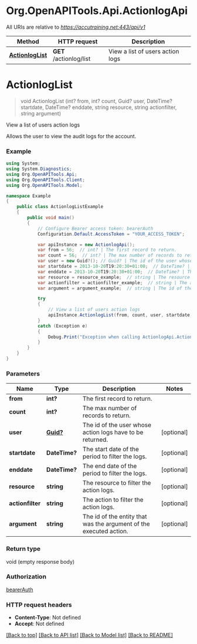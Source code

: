 # Org.OpenAPITools.Api.ActionlogApi

All URIs are relative to *https://accutraining.net:443/api/v1*

Method | HTTP request | Description
------------- | ------------- | -------------
[**ActionlogList**](ActionlogApi.md#actionloglist) | **GET** /actionlog/list | View a list of users action logs


<a name="actionloglist"></a>
# **ActionlogList**
> void ActionlogList (int? from, int? count, Guid? user, DateTime? startdate, DateTime? enddate, string resource, string actionfilter, string argument)

View a list of users action logs

Allows the user to view the audit logs for the account.

### Example
```csharp
using System;
using System.Diagnostics;
using Org.OpenAPITools.Api;
using Org.OpenAPITools.Client;
using Org.OpenAPITools.Model;

namespace Example
{
    public class ActionlogListExample
    {
        public void main()
        {
            // Configure Bearer access token: bearerAuth
            Configuration.Default.AccessToken = "YOUR_ACCESS_TOKEN";

            var apiInstance = new ActionlogApi();
            var from = 56;  // int? | The first record to return.
            var count = 56;  // int? | The max number of records to return.
            var user = new Guid?(); // Guid? | The id of the user whose action logs have to be returned. (optional) 
            var startdate = 2013-10-20T19:20:30+01:00;  // DateTime? | The start date of the period to filter the logs. (optional) 
            var enddate = 2013-10-20T19:20:30+01:00;  // DateTime? | The end date of the period to filter the logs. (optional) 
            var resource = resource_example;  // string | The resource to filter the action logs. (optional) 
            var actionfilter = actionfilter_example;  // string | The action to filter the action logs. (optional) 
            var argument = argument_example;  // string | The id of the entity that was the argument of the executed action. (optional) 

            try
            {
                // View a list of users action logs
                apiInstance.ActionlogList(from, count, user, startdate, enddate, resource, actionfilter, argument);
            }
            catch (Exception e)
            {
                Debug.Print("Exception when calling ActionlogApi.ActionlogList: " + e.Message );
            }
        }
    }
}
```

### Parameters

Name | Type | Description  | Notes
------------- | ------------- | ------------- | -------------
 **from** | **int?**| The first record to return. | 
 **count** | **int?**| The max number of records to return. | 
 **user** | [**Guid?**](.md)| The id of the user whose action logs have to be returned. | [optional] 
 **startdate** | **DateTime?**| The start date of the period to filter the logs. | [optional] 
 **enddate** | **DateTime?**| The end date of the period to filter the logs. | [optional] 
 **resource** | **string**| The resource to filter the action logs. | [optional] 
 **actionfilter** | **string**| The action to filter the action logs. | [optional] 
 **argument** | **string**| The id of the entity that was the argument of the executed action. | [optional] 

### Return type

void (empty response body)

### Authorization

[bearerAuth](../README.md#bearerAuth)

### HTTP request headers

 - **Content-Type**: Not defined
 - **Accept**: Not defined

[[Back to top]](#) [[Back to API list]](../README.md#documentation-for-api-endpoints) [[Back to Model list]](../README.md#documentation-for-models) [[Back to README]](../README.md)

